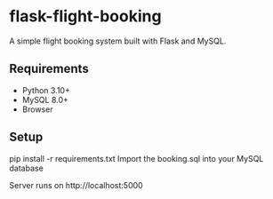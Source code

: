 # flask-flight-booking
A simple flight booking system built with Flask and MySQL.

## Requirements
- Python 3.10+
- MySQL 8.0+
- Browser

## Setup
pip install -r requirements.txt
Import the booking.sql into your MySQL database

Server runs on http://localhost:5000
